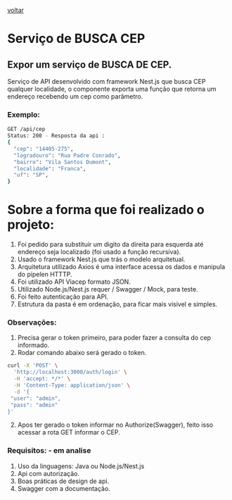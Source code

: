 [voltar](../README.md)
# Serviço de BUSCA CEP

## Expor um serviço de BUSCA DE CEP.

Serviço de API desenvolvido com framework Nest.js que busca CEP qualquer localidade, o componente exporta uma função que retorna um endereço recebendo um cep como parâmetro.

### Exemplo:

```bash
GET /api/cep
Status: 200 - Resposta da api :
{
  "cep": "14405-275",
  "logradouro": "Rua Padre Conrado",
  "bairro": "Vila Santos Dumont",
  "localidade": "Franca",
  "uf": "SP",
}

```
# Sobre a forma que foi realizado o projeto: 
1. Foi pedido para substituir um digito da direita para esquerda até endereço seja localizado (foi usado a função recursiva).
2. Usado o framework Nest.js que trás o modelo arquitetual.
3. Arquitetura utilizado Axios é uma interface acessa os dados e manipula do pipelen HTTTP.
4. Foi utilizado API Viacep formato JSON.
5. Utilizado Node.js/Nest.js requer / Swagger / Mock, para teste.
6. Foi feito autenticação para API.
7. Estrutura da pasta é em ordenação, para ficar mais visivel e simples.

### Observações: 

1. Precisa gerar o token primeiro, para poder fazer a consulta do cep informado. 
2. Rodar comando abaixo será gerado o token.

```bash
curl -X 'POST' \
  'http://localhost:3000/auth/login' \
  -H 'accept: */*' \
  -H 'Content-Type: application/json' \
  -d '{
 "user": "admin",
 "pass": "admin"
}'
```
2. Apos ter gerado o token informar no Authorize(Swagger), feito isso acessar a rota GET informar o CEP.

### Requisitos: - em analise

1. Uso da linguagens: Java ou Node.js/Nest.js 
2. Api com autorização.
3. Boas práticas de design de api.
4. Swagger com a documentação.


